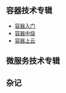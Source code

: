 ## 容器技术专辑
* [容器入门](/docker/README)
* [容器中级](/cloudink8s/README)
* [容器上云](/cok-book/README)

## 微服务技术专辑

## 杂记